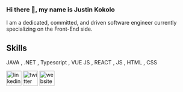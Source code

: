 

### Hi there 👋, my name is Justin Kokolo

I am a dedicated, committed, and driven software engineer currently specializing on the Front-End side.

## Skills

JAVA ,
.NET ,
Typescript ,
VUE JS ,
REACT ,
JS ,
HTML ,
CSS 
<!-- 
- 🔭 I’m currently working on Reactivity   -->



[<img src='https://cdn.jsdelivr.net/npm/simple-icons@3.0.1/icons/linkedin.svg' alt='linkedin' height='40'>](https://www.linkedin.com/in/https://www.linkedin.com/in/justin-kokolo-98450815a//)  [<img src='https://cdn.jsdelivr.net/npm/simple-icons@3.0.1/icons/twitter.svg' alt='twitter' height='40'>](https://twitter.com/justinkokolo)  [<img src='https://cdn.jsdelivr.net/npm/simple-icons@3.0.1/icons/icloud.svg' alt='website' height='40'>](v)  

